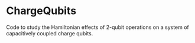 # ChargeQubits
Code to study the Hamiltonian effects of 2-qubit operations on a system of capacitively coupled charge qubits.
